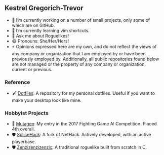 ## Kestrel Gregorich-Trevor

<!--
**NullCGT/NullCGT** is a ✨ _special_ ✨ repository because its `README.md` (this file) appears on your GitHub profile. -->

- 🔭 I’m currently working on a number of small projects, only some of which are on GitHub.
- 🌱 I’m currently learning vim shortcuts.
- 💬 Ask me about Roguelikes!
- 😄 Pronouns: She/Her/Hers!
- ⚡ Opinions expressed here are my own, and do not reflect the views of any company or organization that I am employed by or have been previously employed by. Additionally, all public repositories found below are not managed or the property of any company or organization, current or previous.

### Reference
- 🖌 [Dotfiles](https://github.com/NullCGT/Dotfiles): A repository for my personal dotfiles. Useful if you want to make your desktop look like mine.

### Hobbyist Projects
- 🧪 [Mutagen](https://github.com/NullCGT/2017-FTGAIC-Submission-Mutagen): My entry in the 2017 Fighting Game AI Competition. Placed 4th overall.
- 🛡 [SpliceHack](https://github.com/NullCGT/SpliceHack): A fork of NetHack. Actively developed, with an active playerbase.
- 🛡 [Zenzizenzizenzic](https://github.com/NullCGT/Zenzizenzizenzic-RL): A traditional roguelike built from scratch in C.
